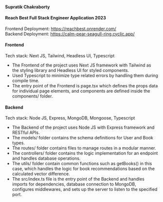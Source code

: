 #### Supratik Chakraborty
#### Reach Best Full Stack Engineer Application 2023

Frontend Deployment: https://reachbest.onrender.com/ <br />
Backend Deployment: https://calm-pear-seagull-ring.cyclic.app/

#### Frontend
Tech stack: Next JS, Tailwind, Headless UI, Typescript

*  The Frontend of the project uses Next JS framework with Tailwind as the styling library and Headless UI for styled components.
*  Used Typescript to minimize type related errors by handling them during compile time.
*  The entry point of the Frontend is page.tsx which defines the props data for individual page elements, and components are defined inside the components/ folder.

#### Backend
Tech stack: Node JS, Express, MongoDB, Mongoose, Typescript

* The Backend of the project uses Node JS with Express framework and RESTful APIs.
* The models/ folder contains the schema definitions for User and Book types.
* The routes/ folder contains files to manage routes in a modular manner.
* The controllers/ folder contains the logic implementation for an endpoint and handles database operations.
* The utils/ folder contain common functions such as getBooks() in this case, which handles the logic for book recommendations based on the calculated vector difference.
* The src/index.ts file is the entry point of the Backend and handles imports for dependencies, database connection to MongoDB, configures middlewares, and sets up the server to listen to the specified port.
